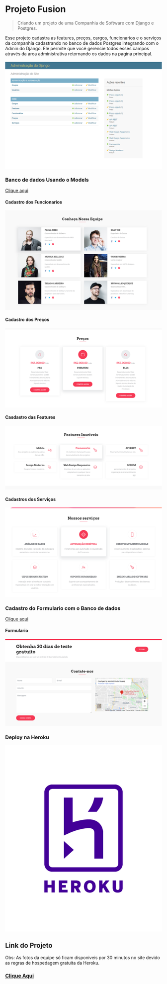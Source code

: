 # Projeto Fusion
> Criando um projeto de uma Companhia de Software com Django e Postgres.

Esse projeto cadastra as features, preços, cargos, funcionarios e o serviços da 
companhia cadastrando no banco de dados Postgres integrando com o Admin do Django.
Ele permite que você gerencie todos esses campos através da area administrativa retornando os dados na pagina principal.

![](admin.png)

### Banco de dados Usando o Models 
[Clique aqui](https://github.com/thiagofreitascarneiro/Projeto_Fusion/blob/main/core/models.py)

#### Cadastro dos Funcionarios

![](equipe.png)

#### Cadastro dos Preços
![](precos.png)


#### Casdastro das Features
![img.png](img.png)

#### Cadastros dos Serviços
![img_1.png](img_1.png)


### Cadastro do Formulario com o Banco de dados
[Clique aqui](https://github.com/thiagofreitascarneiro/Projeto_Fusion/blob/main/core/forms.py)

#### Formulario

![img_2.png](img_2.png)

### Deploy na Heroku
![img_3.png](heroku.png)

## Link do Projeto

Obs: As fotos da equipe só ficam disponiveis por 30 minutos no site devido 
as regras de hospedagem gratuita da Heroku.
### [Clique Aqui](https://fusion-thc.herokuapp.com/)
